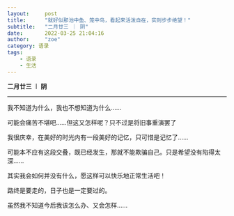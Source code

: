 ```yaml
---
layout:     post
title:      "就好似那池中鱼、笼中鸟，看起来活泼自在，实则步步绝望！"
subtitle:   "二月廿三 ｜ 阴"
date:       2022-03-25 21:04:16
author:     "zoe"
category: 语录
tags:
    - 语录
    - 生活
---
```


**二月廿三 ︱ 阴**

***

我不知道为什么，我也不想知道为什么……

可能会痛苦不堪吧……但这又怎样呢？只不过是将旧事重演罢了

我很庆幸，在美好的时光内有一段美好的记忆，只可惜是记忆了……

可能本不应有这段交叠，既已经发生，那就不能欺骗自己。只是希望没有陷得太深……

其实我会如何并没有什么，愿这样可以快乐地正常生活吧！

路终是要走的，日子也是一定要过的。

虽然我不知道今后我该怎么办、又会怎样……
